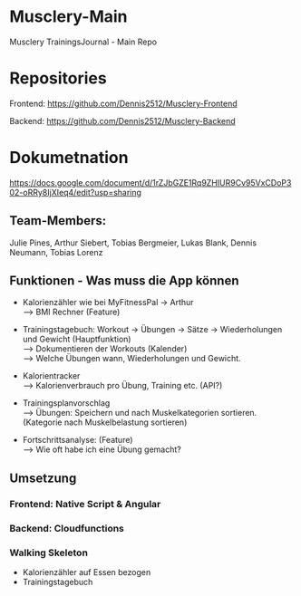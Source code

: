 # Musclery-Main
Musclery TrainingsJournal - Main Repo

# Repositories

Frontend: https://github.com/Dennis2512/Musclery-Frontend </br>

Backend: https://github.com/Dennis2512/Musclery-Backend

# Dokumetnation
https://docs.google.com/document/d/1rZJbGZE1Rq9ZHIUR9Cv95VxCDoP302-oRRy8IjXIeq4/edit?usp=sharing

## Team-Members:
Julie Pines, Arthur Siebert, Tobias Bergmeier, Lukas Blank, Dennis Neumann, Tobias Lorenz

## Funktionen - Was muss die App können 

- Kalorienzähler wie bei MyFitnessPal -> Arthur </br>
  --> BMI Rechner (Feature)
  
- Trainingstagebuch: Workout -> Übungen -> Sätze -> Wiederholungen und Gewicht (Hauptfunktion) </br>
  --> Dokumentieren der Workouts (Kalender) </br>
  --> Welche Übungen wann, Wiederholungen und Gewicht. </br>
  
- Kalorientracker </br>
  --> Kalorienverbrauch pro Übung, Training etc. (API?) </br>
  
- Trainingsplanvorschlag </br>
  --> Übungen: Speichern und nach Muskelkategorien sortieren. (Kategorie nach Muskelbelastung sortieren) </br>
      
- Fortschrittsanalyse: (Feature) </br>
  --> Wie oft habe ich eine Übung gemacht? 
  
## Umsetzung
### Frontend: Native Script & Angular
### Backend: Cloudfunctions
### Walking Skeleton
- Kalorienzähler auf Essen bezogen 
- Trainingstagebuch
